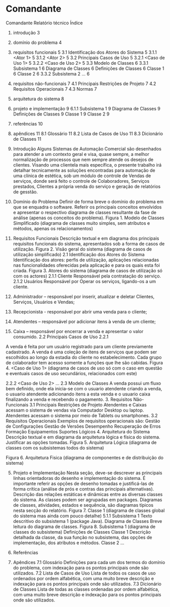 # Comandante
Comandante
Relatório técnico
Índice
1.	introdução	3
2.	domínio do problema	4
3.	requisitos funcionais	5
3.1	Identificação dos Atores do Sistema	5
3.1.1	<Ator 1>	5
3.1.2	<Ator 2>	5
3.2	Principais Casos de Uso	5
3.2.1	<Caso de Uso 1>	5
3.2.2	<Caso de Uso 2>	5
3.3	Modelo de Classes	6
3.3.1	Subsistema 1	6
Diagrama de Classes	6
Definições de Classes	6
Classe 1	6
Classe 2	6
3.3.2	Subsistema 2 …	6
4.	requisitos não-funcionais	7
4.1	Principais Restrições de Projeto	7
4.2	Requisitos Operacionais	7
4.3	Normas	7
5.	arquitetura do sistema	8
6.	projeto e implementação	9
6.1.1	Subsistema 1	9
Diagrama de Classes	9
Definições de Classes	9
Classe 1	9
Classe 2	9
7.	referências	10
8.	apêndices	11
8.1	Glossário	11
8.2	Lista de Casos de Uso	11
8.3	Dicionário de Classes	11

1. Introdução
Alguns Sistemas de Automação Comercial são desenhados para atender a um contexto geral e visa, quase sempre, a melhor normalização de processos que nem sempre atende os desejos de clientes. 
Visando uma clientela mais específica, o presente trabalho irá detalhar tecnicamente as soluções encontradas para automação de uma clínica de estética, sob um módulo de controle de Vendas de serviços, donde será feito o controle de Colaboradores, Serviços prestados, Clientes a própria venda do serviço e geração de relatórios de gesstão.
1. Domínio do Problema
Definir de forma breve o domínio do problema em que se enquadra o software.
Referir os principais conceitos envolvidos e apresentar o respectivo diagrama de classes resultante da fase de análise (apenas os conceitos do problema).
Figura 1. Modelo de Classes Simplificado (diagrama de classes muito simples, sem atributos e métodos, apenas os relacionamentos)
2. Requisitos Funcionais
Descrição textual e em diagrama dos principais requisitos funcionais do sistema, apresentados sob a forma de casos de utilização.
Figura 2. Visão geral do sistema (diagrama de casos de utilização simplificado)
2.1 Identificação dos Atores do Sistema
Identificação dos atores: perfis de utilização, aplicações relacionadas nas funcionalidades oferecidas pela aplicação e para os quais esta foi criada.
Figura 3. Atores do sistema (diagrama de casos de utilização só com os actores)
2.1.1 Cliente
Responsável pela contratação do serviço.
2.1.2 Usuários
Responsável por Operar os serviços, ligando-os a um cliente.
 1. Administrador – responsável por inserir, atualizar e deletar Clientes, Serviços, Usuários e Vendas;
 2. Recepcionista - responsável por abrir uma venda para o cliente;
 3. Atendentes – responsável por adicionar itens à venda de um cliente;
 4. Caixa – responsável por encerrar a venda e apresentar o valor consumido.
2.2 Principais Casos de Uso
2.2.1 <Efetuar Venda>

A venda é feita por um usuário registrado para um cliente previamente cadastrado. A venda é uma coleção de itens de serviços que podem ser escolhidos ao longo da estadia do cliente no estabelecimento.
Cada grupo de colaborador tem acesso somente a funções que lhe são cabidas.
Figura 4. <Caso de Uso 1> (diagrama de casos de uso  só com o caso em questão e eventuais casos de uso secundários, relacionados com este)

2.2.2 <Caso de Uso 2>
...
2.3 Modelo de Classes
A venda possui um fluxo bem definido, onde ela inicia-se com o usuario atendente criando a venda, o usuario atendente adicionando itens a esta venda e o usuario caixa finalizando a venda e recebendo o pagamento.
3. Requisitos Não-Funcionais
3.1 Principais Restrições de Projeto
Atendentes e Caixas acessam o sistema de vendas via Computador Desktop ou laptop.
Atendentes acessam o sistema por meio de Tablets ou smartphones.
3.2 Requisitos Operacionais
Exemplos de requisitos operacionais são:
Gestão de Configurações 
Gestão de Versões
Desempenho
Recuperação de Erros
Formação
Equipamentos
Suportes Lógicos
4. Arquitetura do Sistema
Descrição textual e em diagrama da arquitetura lógica e física do sistema. Justificar as opções tomadas.
Figura 5. Arquitetura Lógica (diagrama de classes com os subsistemas todos do sistema)

Figura 6. Arquitetura Fisica (diagrama de componentes e de distribuição do sistema)

5. Projeto e Implementação
Nesta seção, deve-se descrever as principais linhas orientadoras do desenho e implementação do sistema. É importante referir as opções de desenho tomadas e justificá-las de forma crítica (análise de prós e contras das principais alternativas).
Descrição das relações estáticas e dinâmicas entre as diversas classes do sistema. As classes podem ser agrupadas em packages. Diagramas de classes, atividades, estados e sequência, são diagramas típicos nesta secção do relatório.
Figura 7. Classe 1 (diagrama de classes global do sistema mas ainda com pouco detalhe)
5.1.1 Subsistema 1
Texto descritivo do subsistema 1  (package Java).
Diagrama de Classes
Breve leitura do diagrama de classes.
Figura 8. Subsistema 1 (diagrama de classes do subsistema)
Definições de Classes
Classe 1
Descrição detalhada da classe, da sua função no subsistema, das opções de implementação, dos atributos e métodos.
Classe 2
...

6. Referências
7. Apêndices
7.1 Glossário
Definições para cada um dos termos do domínio do problema, com indexação para os pontos principais onde são utilizados.
7.2 Lista de Casos de Uso
Lista de todos os casos de uso ordenados por ordem alfabética, com uma muito breve descrição e indexação para os pontos principais onde são utilizados.
7.3 Dicionário de Classes
Lista de todas as classes ordenadas por ordem alfabética, com uma muito breve descrição e indexação para os pontos principais onde são utilizados.
